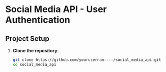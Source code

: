 # Social Media API - User Authentication

## Project Setup

1. **Clone the repository**:
   ```bash
   git clone https://github.com/yourusernam----/social_media_api.git
   cd social_media_api

